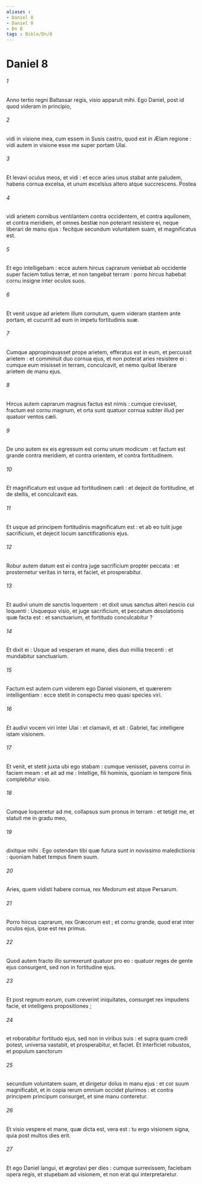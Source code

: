 ```yaml
---
aliases : 
- Daniel 8
- Daniel 8
- Dn 8
tags : Bible/Dn/8
---
```


# Daniel 8

###### 1
Anno tertio regni Baltassar regis, visio apparuit mihi. Ego Daniel, post id quod videram in principio,
###### 2
vidi in visione mea, cum essem in Susis castro, quod est in Ælam regione : vidi autem in visione esse me super portam Ulai.
###### 3
Et levavi oculus meos, et vidi : et ecce aries unus stabat ante paludem, habens cornua excelsa, et unum excelsius altero atque succrescens. Postea
###### 4
vidi arietem cornibus ventilantem contra occidentem, et contra aquilonem, et contra meridiem, et omnes bestiæ non poterant resistere ei, neque liberari de manu ejus : fecitque secundum voluntatem suam, et magnificatus est.
###### 5
Et ego intelligebam : ecce autem hircus caprarum veniebat ab occidente super faciem totius terræ, et non tangebat terram : porro hircus habebat cornu insigne inter oculos suos.
###### 6
Et venit usque ad arietem illum cornutum, quem videram stantem ante portam, et cucurrit ad eum in impetu fortitudinis suæ.
###### 7
Cumque appropinquasset prope arietem, efferatus est in eum, et percussit arietem : et comminuit duo cornua ejus, et non poterat aries resistere ei : cumque eum misisset in terram, conculcavit, et nemo quibat liberare arietem de manu ejus.
###### 8
Hircus autem caprarum magnus factus est nimis : cumque crevisset, fractum est cornu magnum, et orta sunt quatuor cornua subter illud per quatuor ventos cæli.
###### 9
De uno autem ex eis egressum est cornu unum modicum : et factum est grande contra meridiem, et contra orientem, et contra fortitudinem.
###### 10
Et magnificatum est usque ad fortitudinem cæli : et dejecit de fortitudine, et de stellis, et conculcavit eas.
###### 11
Et usque ad principem fortitudinis magnificatum est : et ab eo tulit juge sacrificium, et dejecit locum sanctificationis ejus.
###### 12
Robur autem datum est ei contra juge sacrificium propter peccata : et prosternetur veritas in terra, et faciet, et prosperabitur.
###### 13
Et audivi unum de sanctis loquentem : et dixit unus sanctus alteri nescio cui loquenti : Usquequo visio, et juge sacrificium, et peccatum desolationis quæ facta est : et sanctuarium, et fortitudo conculcabitur ?
###### 14
Et dixit ei : Usque ad vesperam et mane, dies duo millia trecenti : et mundabitur sanctuarium.
###### 15
Factum est autem cum viderem ego Daniel visionem, et quærerem intelligentiam : ecce stetit in conspectu meo quasi species viri.
###### 16
Et audivi vocem viri inter Ulai : et clamavit, et ait : Gabriel, fac intelligere istam visionem.
###### 17
Et venit, et stetit juxta ubi ego stabam : cumque venisset, pavens corrui in faciem meam : et ait ad me : Intellige, fili hominis, quoniam in tempore finis complebitur visio.
###### 18
Cumque loqueretur ad me, collapsus sum pronus in terram : et tetigit me, et statuit me in gradu meo,
###### 19
dixitque mihi : Ego ostendam tibi quæ futura sunt in novissimo maledictionis : quoniam habet tempus finem suum.
###### 20
Aries, quem vidisti habere cornua, rex Medorum est atque Persarum.
###### 21
Porro hircus caprarum, rex Græcorum est ; et cornu grande, quod erat inter oculos ejus, ipse est rex primus.
###### 22
Quod autem fracto illo surrexerunt quatuor pro eo : quatuor reges de gente ejus consurgent, sed non in fortitudine ejus.
###### 23
Et post regnum eorum, cum creverint iniquitates, consurget rex impudens facie, et intelligens propositiones ;
###### 24
et roborabitur fortitudo ejus, sed non in viribus suis : et supra quam credi potest, universa vastabit, et prosperabitur, et faciet. Et interficiet robustos, et populum sanctorum
###### 25
secundum voluntatem suam, et dirigetur dolus in manu ejus : et cor suum magnificabit, et in copia rerum omnium occidet plurimos : et contra principem principum consurget, et sine manu conteretur.
###### 26
Et visio vespere et mane, quæ dicta est, vera est : tu ergo visionem signa, quia post multos dies erit.
###### 27
Et ego Daniel langui, et ægrotavi per dies : cumque surrexissem, faciebam opera regis, et stupebam ad visionem, et non erat qui interpretaretur.

